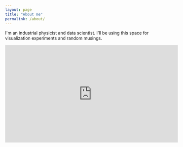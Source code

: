```yaml
---
layout: page
title: "About me"
permalink: /about/
---
```


I'm an industrial physicist and data scientist. I'll be using this space for visualization experiments and random musings.

<center>
<iframe max-width="100%" width="560" height="315" src="https://www.youtube.com/embed/uXtP8Mmj90g" frameborder="0" allow="autoplay; encrypted-media" allowfullscreen></iframe>
</center>
